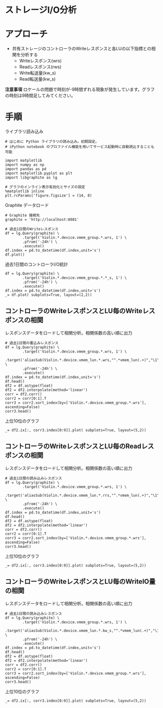 ストレージI/O分析
==================

アプローチ
=======

* 共有ストレージのコントローラのWriteレスポンスと各LUの以下指標との相関を分析する
  * Writeレスポンス(wrs)
  * Readレスポンス(rws)
  * Write転送量(kw_s)
  * Read転送量(kw_s)

**注意事項**
    ロケールの問題で時刻が-9時間ずれる現象が発生しています。グラフの時刻は9時間足してみてください。

手順
=====

ライブラリ読み込み

	# はじめに Python ライブラリの読み込み。初期設定。
	# iPython notebook のプロファイル機能を用いてサービス起動時に自動読込することも可能

	import matplotlib
	import numpy as np
	import pandas as pd
	import matplotlib.pyplot as plt
	import libgraphite as lg

	# グラフのインライン表示有効化とサイズの設定
	%matplotlib inline  
	plt.rcParams['figure.figsize'] = (14, 8)

Graphite データロード

	# Graphite 接続先
	graphite = 'http://localhost:8081'

	# 過去1日間のWriteレスポンス
	df = lg.Query(graphite) \
	        .target('Violin.*.device.vmem_group.*.wrs, 1') \
	        .pfrom('-24h') \
	        .execute()
	df.index = pd.to_datetime(df.index,unit='s')
	df.plot()

過去1日間のコントローラI/O統計

	df = lg.Query(graphite) \
	        .target('Violin.*.device.vmem_group.*.*_s, 1') \
	        .pfrom('-24h') \
	        .execute()
	df.index = pd.to_datetime(df.index,unit='s')
	_= df.plot( subplots=True, layout=(2,2))

コントローラのWriteレスポンスとLU毎のWriteレスポンスの相関
--------------------------------------------

レスポンスデータをロードして相関分析。相関係数の高い順に出力

	# 過去1日間の書込みレスポンス
	df = lg.Query(graphite) \
	        .target('Violin.*.device.vmem_group.*.wrs, 1') \
	        .target('aliasSub(Violin.*.device.vmem_lun.*.wrs,"^.*vmem_lun(.+)","\1")') \
	        .pfrom('-24h') \
	        .execute()
	df.index = pd.to_datetime(df.index,unit='s')
	df.head()
	df2 = df.astype(float)
	df2 = df2.interpolate(method='linear')
	corr = df2.corr()
	corr2 = corr[0:1].T
	corr3 = corr2.sort_index(by=['Violin.*.device.vmem_group.*.wrs'], ascending=False)
	corr3.head()

上位10位のグラフ

	_= df2.ix[:, corr3.index[0:9]].plot( subplots=True, layout=(5,2))


コントローラのWriteレスポンスとLU毎のReadレスポンスの相関
-------------------------------------------

レスポンスデータをロードして相関分析。相関係数の高い順に出力

	# 過去1日間の読み込みレスポンス
	df = lg.Query(graphite) \
	        .target('Violin.*.device.vmem_group.*.wrs, 1') \
	        .target('aliasSub(Violin.*.device.vmem_lun.*.rrs,"^.*vmem_lun(.+)","\1")') \
	        .pfrom('-24h') \
	        .execute()
	df.index = pd.to_datetime(df.index,unit='s')
	df.head()
	df2 = df.astype(float)
	df2 = df2.interpolate(method='linear')
	corr = df2.corr()
	corr2 = corr[0:1].T
	corr3 = corr2.sort_index(by=['Violin.*.device.vmem_group.*.wrs'], ascending=False)
	corr3.head()

上位10位のグラフ

	_= df2.ix[:, corr3.index[0:9]].plot( subplots=True, layout=(5,2))

コントローラのWriteレスポンスとLU毎のWriteIO量の相関
-------------------------------------------

レスポンスデータをロードして相関分析。相関係数の高い順に出力

	# 過去1日間の読み込みレスポンス
	df = lg.Query(graphite) \
	        .target('Violin.*.device.vmem_group.*.wrs, 1') \
	        .target('aliasSub(Violin.*.device.vmem_lun.*.kw_s,"^.*vmem_lun(.+)","\1")') \
	        .pfrom('-24h') \
	        .execute()
	df.index = pd.to_datetime(df.index,unit='s')
	df.head()
	df2 = df.astype(float)
	df2 = df2.interpolate(method='linear')
	corr = df2.corr()
	corr2 = corr[0:1].T
	corr3 = corr2.sort_index(by=['Violin.*.device.vmem_group.*.wrs'], ascending=False)
	corr3.head()

上位10位のグラフ

	_= df2.ix[:, corr3.index[0:9]].plot( subplots=True, layout=(5,2))

